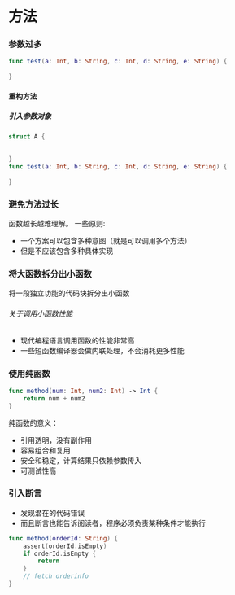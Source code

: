 # 方法

### 参数过多
```swift
func test(a: Int, b: String, c: Int, d: String, e: String) {
    
}
```
#### 重构方法
##### 引入参数对象
```swift
struct A {
    
    
}
func test(a: Int, b: String, c: Int, d: String, e: String) {
    
}
```

### 避免方法过长
函数越长越难理解。
一些原则:
- 一个方案可以包含多种意图（就是可以调用多个方法）
- 但是不应该包含多种具体实现
### 将大函数拆分出小函数
将一段独立功能的代码块拆分出小函数
###### 关于调用小函数性能
- 现代编程语言调用函数的性能非常高
- 一些短函数编译器会做内联处理，不会消耗更多性能

### 使用纯函数
```swift
func method(num: Int, num2: Int) -> Int {
    return num + num2
}
```
纯函数的意义：
- 引用透明，没有副作用
- 容易组合和复用
- 安全和稳定，计算结果只依赖参数传入
- 可测试性高

### 引入断言
- 发现潜在的代码错误
- 而且断言也能告诉阅读者，程序必须负责某种条件才能执行
```swift
func method(orderId: String) {
    assert(orderId.isEmpty)
    if orderId.isEmpty {
        return
    }
    // fetch orderinfo
}
```
